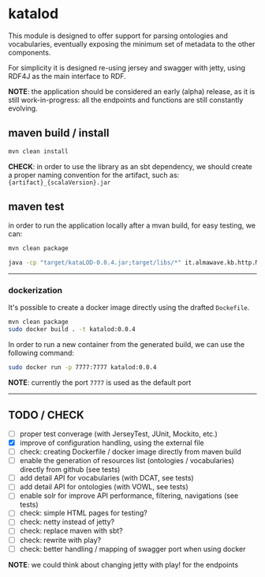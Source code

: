 katalod
====================

This module is designed to offer support for parsing ontologies and vocabularies, eventually exposing the minimum set of metadata to the other components.

For simplicity it is designed re-using jersey and swagger with jetty, using RDF4J as the main interface to RDF.

**NOTE**: the application should be considered an early (alpha) release, as it is still work-in-progress: all the endpoints and functions are still constantly evolving.



## maven build / install

```bash
mvn clean install
```

**CHECK**: in order to use the library as an sbt dependency, we should create a proper naming convention for the artifact, such as: `{artifact}_{scalaVersion}.jar`

## maven test

in order to run the application locally after a mvan build, for easy testing, we can:

```bash
mvn clean package

java -cp "target/kataLOD-0.0.4.jar;target/libs/*" it.almawave.kb.http.MainHTTP
```

----

### dockerization

It's possible to create a docker image directly using the drafted `Dockefile`.

```bash
mvn clean package
sudo docker build . -t katalod:0.0.4
```

In order to run a new container from the generated build, we can use the following command:
```bash
sudo docker run -p 7777:7777 katalod:0.0.4
```

**NOTE**: currently the port `7777` is used as the default port


* * *

## TODO / CHECK

- [ ] proper test converage (with JerseyTest, JUnit, Mockito, etc.)
- [x] improve of configuration handling, using the external file
- [ ] check: creating Dockerfile / docker image directly from maven build
- [ ] enable the generation of resources list (ontologies / vocabularies) directly from github (see tests)
- [ ] add detail API for vocabularies (with DCAT, see tests)
- [ ] add detail API for ontologies (with VOWL, see tests)
- [ ] enable solr for improve API performance, filtering, navigations (see tests)
- [ ] check: simple HTML pages for testing?
- [ ] check: netty instead of jetty?
- [ ] check: replace maven with sbt?
- [ ] check: rewrite with play?
- [ ] check: better handling / mapping of swagger port when using docker

**NOTE**: we could think about changing jetty with play! for the endpoints
